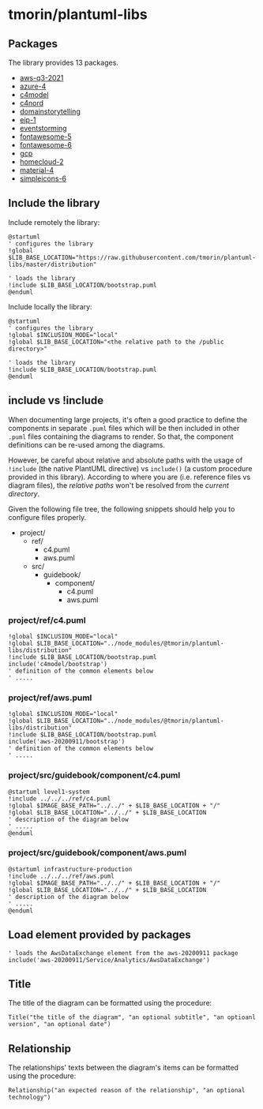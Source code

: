 # tmorin/plantuml-libs

## Packages

The library provides 13 packages.

- [aws-q3-2021](aws-q3-2021/README.md)
- [azure-4](azure-4/README.md)
- [c4model](c4model/README.md)
- [c4nord](c4nord/README.md)
- [domainstorytelling](domainstorytelling/README.md)
- [eip-1](eip-1/README.md)
- [eventstorming](eventstorming/README.md)
- [fontawesome-5](fontawesome-5/README.md)
- [fontawesome-6](fontawesome-6/README.md)
- [gcp](gcp/README.md)
- [homecloud-2](homecloud-2/README.md)
- [material-4](material-4/README.md)
- [simpleicons-6](simpleicons-6/README.md)

## Include the library

Include remotely the library:
```plantuml
@startuml
' configures the library
!global $LIB_BASE_LOCATION="https://raw.githubusercontent.com/tmorin/plantuml-libs/master/distribution"

' loads the library
!include $LIB_BASE_LOCATION/bootstrap.puml
@enduml
```

Include locally the library:
```plantuml
@startuml
' configures the library
!global $INCLUSION_MODE="local"
!global $LIB_BASE_LOCATION="<the relative path to the /public directory>"

' loads the library
!include $LIB_BASE_LOCATION/bootstrap.puml
@enduml
```

## include vs !include

When documenting large projects, it's often a good practice to define the components in separate `.puml` files which will be then included in other `.puml` files containing the diagrams to render.
So that, the component definitions can be re-used among the diagrams.

However, be careful about relative and absolute paths with the usage of `!include` (the native PlantUML directive) vs `include()` (a custom procedure provided in this library).
According to where you are (i.e. reference files vs diagram files), the _relative paths_ won't be resolved from the _current directory_.

Given the following file tree, the following snippets should help you to configure files properly.

- project/
  - ref/
    - c4.puml
    - aws.puml
  - src/
    - guidebook/
      - component/
        - c4.puml
        - aws.puml

### project/ref/c4.puml
```plantuml
!global $INCLUSION_MODE="local"
!global $LIB_BASE_LOCATION="../node_modules/@tmorin/plantuml-libs/distribution"
!include $LIB_BASE_LOCATION/bootstrap.puml
include('c4model/bootstrap')
' definition of the common elements below
' .....
```

### project/ref/aws.puml
```plantuml
!global $INCLUSION_MODE="local"
!global $LIB_BASE_LOCATION="../node_modules/@tmorin/plantuml-libs/distribution"
!include $LIB_BASE_LOCATION/bootstrap.puml
include('aws-20200911/bootstrap')
' definition of the common elements below
' .....
```

### project/src/guidebook/component/c4.puml
```plantuml
@startuml level1-system
!include ../../../ref/c4.puml
!global $IMAGE_BASE_PATH="../../" + $LIB_BASE_LOCATION + "/"
!global $LIB_BASE_LOCATION="../../" + $LIB_BASE_LOCATION
' description of the diagram below
' .....
@enduml
```

### project/src/guidebook/component/aws.puml
```plantuml
@startuml infrastructure-production
!include ../../../ref/aws.puml
!global $IMAGE_BASE_PATH="../../" + $LIB_BASE_LOCATION + "/"
!global $LIB_BASE_LOCATION="../../" + $LIB_BASE_LOCATION
' description of the diagram below
' .....
@enduml
```

## Load element provided by packages

```plantuml
' loads the AwsDataExchange element from the aws-20200911 package
include('aws-20200911/Service/Analytics/AwsDataExchange')
```

## Title

The title of the diagram can be formatted using the procedure:
```plantuml
Title("the title of the diagram", "an optional subtitle", "an optioanl version", "an optional date")
```

## Relationship

The relationships' texts between the diagram's items can be formatted using the procedure:
```plantuml
Relationship("an expected reason of the relationship", "an optional technology")
```

